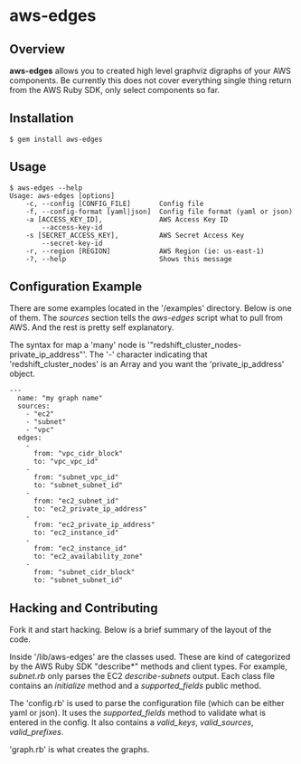 # aws-edges

## Overview

**aws-edges** allows you to created high level graphviz digraphs of your AWS components. Be currently this does not cover everything single thing return from the AWS Ruby SDK, only select components so far. 

## Installation

```
$ gem install aws-edges
```

## Usage

```
$ aws-edges --help
Usage: aws-edges [options]
    -c, --config [CONFIG_FILE]       Config file
    -f, --config-format [yaml|json]  Config file format (yaml or json)
    -a [ACCESS_KEY_ID],              AWS Access Key ID
        --access-key-id
    -s [SECRET_ACCESS_KEY],          AWS Secret Access Key
        --secret-key-id
    -r, --region [REGION]            AWS Region (ie: us-east-1)
    -?, --help                       Shows this message
```

## Configuration Example

There are some examples located in the '/examples' directory. Below is one of them. The *sources* section tells the *aws-edges* script what to pull from AWS. And the rest is pretty self explanatory. 

The syntax for map a 'many' node is '"redshift_cluster_nodes-private_ip_address"'. The '-' character indicating that 'redshift_cluster_nodes' is an Array and you want the 'private_ip_address' object.

```
---
  name: "my graph name"
  sources: 
    - "ec2"
    - "subnet"
    - "vpc"
  edges: 
    -
      from: "vpc_cidr_block"
      to: "vpc_vpc_id"
    - 
      from: "subnet_vpc_id"
      to: "subnet_subnet_id"
    -
      from: "ec2_subnet_id"
      to: "ec2_private_ip_address"
    -
      from: "ec2_private_ip_address"
      to: "ec2_instance_id"
    -
      from: "ec2_instance_id"
      to: "ec2_availability_zone"
    -
      from: "subnet_cidr_block"
      to: "subnet_subnet_id"
```

## Hacking and Contributing

Fork it and start hacking. Below is a brief summary of the layout of the code.

Inside '/lib/aws-edges' are the classes used. These are kind of categorized by the AWS Ruby SDK "describe*" methods and client types. For example, *subnet.rb* only parses the EC2 *describe-subnets* output. Each class file contains an *initialize* method and a *supported_fields* public method.

The 'config.rb' is used to parse the configuration file (which can be either yaml or json). It uses the *supported_fields* method to validate what is entered in the config. It also contains a *valid_keys*, *valid_sources*, *valid_prefixes*.

'graph.rb' is what creates the graphs.

